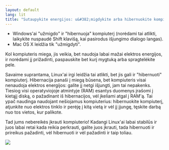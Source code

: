 ```yaml
---
layout: default
lang: lit
title: "Sutaupykite energijos: u&#382;migdykite arba hibernuokite kompiuter&#303;."
---
```


<ul>
<li>Windows'ai "u&#382;migdo" ir "hibernuoja" kompiuter&#303; (nor&#279;dami tai atlikti, laikykite nuspaud&#279; Shift klavi&#353;&#261;, kai pasirodus i&#353;jungimo dialogo langas).</li>
<li>Mac OS X leid&#382;ia tik "u&#382;migdyti".</li>
</ul>

Kol kompiuteris miega, jis veikia, bet naudoja labai ma&#382;ai elektros energijos, ir nor&#279;dami j&#303; pri&#382;adinti, paspauskite bet kur&#303; mygtuk&#261; arba spragtel&#279;kite pele.

Savaime suprantama, Linux'ai irgi leid&#382;ia tai atlikti, bet jis gali ir "hibernuoti" kompiuter&#303;. Hibernacija pana&#353;i &#303; mieg&#261; b&#363;sena, bet kompiuteris visai nenaudoja elektros energijos: galite j&#303; netgi i&#353;jungti, jam tai nepakenks. Tiesiog visi operatyviojoje atmintyje (RAM) esantys duomenys &#303;ra&#353;omi &#303; kiet&#261;j&#303; disk&#261;, o pa&#382;adinant i&#353; hibernacijos, v&#279;l &#303;keliami atgal &#303; RAM'&#261;. Tai ypa&#269; naudinga naudojant ne&#353;iojamus kompiuterius: hibernuokite kompiuter&#303;, atjunkite nuo elektros tinklo ir per&#279;j&#281; &#303; kit&#261; viet&#261; ir v&#279;l j&#303; &#303;jung&#281;, t&#281;skite darb&#261; nuo tos vietos, kur palikote.

Tad jums nebereik&#279;s &#303;krauti kompiuterio! Kadangi Linux'ai labai stabil&#363;s ir juos labai retai kada reikia perkrauti, galite juos &#303;krauti, tada hibernuoti ir prireikus pa&#382;adinti, v&#279;l hibernuoti ir v&#279;l pa&#382;adinti ir taip toliau.

<img src="Images/suspend_hibernate_thumb.png" />




